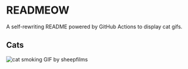 # READMEOW

A self-rewriting README powered by GitHub Actions to display cat gifs.

## Cats

![cat smoking GIF by sheepfilms](https://media4.giphy.com/media/l0ExdMHUDKteztyfe/200.gif?cid=9acd02da3wrmzaa0whjqqu64kmjbzr5makx8jsqxrm0h8lb2&ep=v1_gifs_search&rid=200.gif&ct=g)
